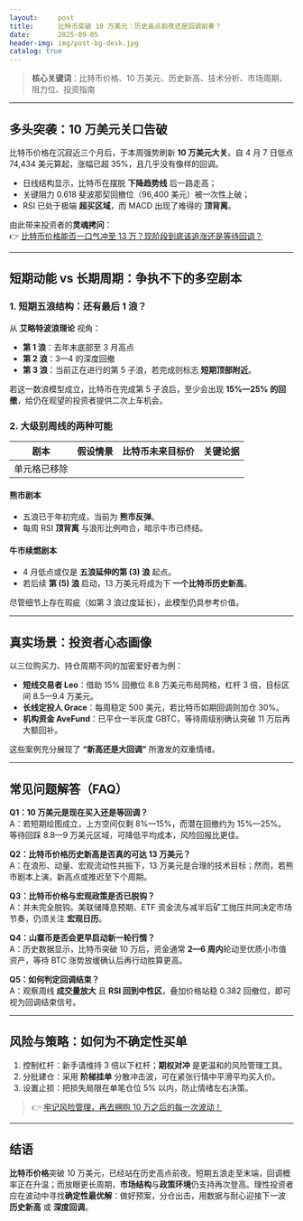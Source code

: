 ```yaml
---
layout:     post
title:      比特币突破 10 万美元：历史高点前夜还是回调前奏？
date:       2025-09-05
header-img: img/post-bg-desk.jpg
catalog: true
---
```


> **核心关键词**：比特币价格、10 万美元、历史新高、技术分析、市场周期、阻力位、投资指南

---

## 多头突袭：10 万美元关口告破

比特币价格在沉寂近三个月后，于本周强势刷新 **10 万美元大关**。自 4 月 7 日低点 74,434 美元算起，涨幅已超 35%，且几乎没有像样的回调。

- 日线结构显示，比特币在摆脱 **下降趋势线** 后一路走高；  
- 关键阻力 0.618 斐波那契回撤位（96,400 美元）被一次性上破；  
- RSI 已处于极端 **超买区域**，而 MACD 出现了难得的 **顶背离**。

由此带来投资者的**灵魂拷问**：  
👉 [比特币价格能否一口气冲至 13 万？现阶段到底该追涨还是等待回调？](https://okxdog.com/)

---

## 短期动能 vs 长期周期：争执不下的多空剧本

### 1. 短期五浪结构：还有最后 1 浪？

从 **艾略特波浪理论** 视角：

- **第 1 浪**：去年末底部至 3 月高点  
- **第 2 浪**：3—4 的深度回撤  
- **第 3 浪**：当前正在进行的第 5 子浪，若完成则标志 **短期顶部附近**。

若这一数浪模型成立，比特币在完成第 5 子浪后，至少会出现 **15%—25% 的回撤**，给仍在观望的投资者提供二次上车机会。

### 2. 大级别周线的两种可能

| 剧本 | 假设情景 | 比特币未来目标价 | 关键论据 |
|------|----------|------------------|----------|
| 单元格已移除 |

#### 熊市剧本  
- 五浪已于年初完成，当前为 **熊市反弹**。  
- 每周 RSI **顶背离** 与浪形比例吻合，暗示牛市已终结。

#### 牛市续燃剧本  
- 4 月低点或仅是 **五浪延伸的第 (3) 浪** 起点。  
- 若后续 **第 (5) 浪** 启动，13 万美元将成为下 **一个比特币历史新高**。

尽管细节上存在瑕疵（如第 3 浪过度延长），此模型仍具参考价值。

---

## 真实场景：投资者心态画像

以三位购买力、持仓周期不同的加密爱好者为例：

- **短线交易者 Leo**：借助 15% 回撤位 8.8 万美元布局网格，杠杆 3 倍，目标区间 8.5—9.4 万美元。  
- **长线定投人 Grace**：每周稳定 500 美元，若比特币如期回调则加仓 30%。  
- **机构资金 AveFund**：已平仓一半灰度 GBTC，等待周级别确认突破 11 万后再大额回补。

这些案例充分展现了 **“新高还是大回调”** 所激发的双重情绪。

---

## 常见问题解答（FAQ）

**Q1：10 万美元是现在买入还是等回调？**  
A：若短期绘图成立，上方空间仅剩 8%—15%，而潜在回撤约为 15%—25%。等待回踩 8.8—9 万美元区域，可降低平均成本，风险回报比更佳。

**Q2：比特币价格历史新高是否真的可达 13 万美元？**  
A：在浪形、动量、宏观流动性共振下，13 万美元是合理的技术目标；然而，若熊市剧本上演，新高点或推迟至下个周期。

**Q3：比特币价格与宏观政策是否已脱钩？**  
A：并未完全脱钩。美联储降息预期、ETF 资金流与减半后矿工抛压共同决定市场节奏，仍须关注 **宏观日历**。

**Q4：山寨币是否会更早启动新一轮行情？**  
A：历史数据显示，比特币突破 10 万后，资金通常 **2—6 周内**轮动至优质小市值资产，等待 BTC 涨势放缓确认后再行动胜算更高。

**Q5：如何判定回调结束？**  
A：观察周线 **成交量放大** 且 **RSI 回到中性区**，叠加价格站稳 0.382 回撤位，即可视为回调结束信号。

---

## 风险与策略：如何为不确定性买单

1. 控制杠杆：新手请维持 3 倍以下杠杆；**期权对冲** 是更温和的风险管理工具。  
2. 分批建仓：采用 **阶梯挂单** 分散冲击波，可在紧张行情中平滑平均买入价。  
3. 设置止损：把损失局限在单笔仓位 5% 以内，防止情绪左右决策。

> 👉 [牢记风险管理，再去拥抱 10 万之后的每一次波动！](https://okxdog.com/)

---

## 结语

**比特币价格**突破 10 万美元，已经站在历史高点前夜。短期五浪走至末端，回调概率正在升温；而放眼更长周期，**市场结构**与**政策环境**仍支持再次登高。理性投资者应在波动中寻找**确定性最优解**：做好预案，分仓出击，用数据与耐心迎接下一波 **历史新高** 或 **深度回调**。